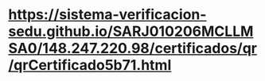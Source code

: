# https://sistema-verificacion-sedu.github.io/SARJ010206MCLLMSA0/148.247.220.98/certificados/qr/qrCertificado5b71.html
